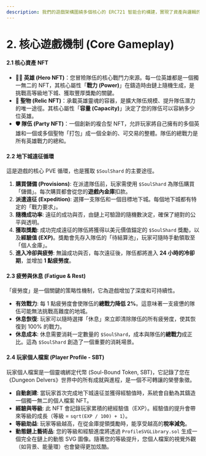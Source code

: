 ```yaml
---
description: 我們的遊戲架構圍繞多個核心的 ERC721 智能合約構建，實現了資產與邏輯的高度模組化。
---
```


# 2. 核心遊戲機制 (Core Gameplay)

#### **2.1 核心資產 NFT**

* **👨‍🚀 英雄 (Hero NFT)**：您冒險隊伍的核心戰鬥力來源。每一位英雄都是一個獨一無二的 NFT，其核心屬性「**戰力 (Power)**」在鑄造時由鏈上隨機生成，是挑戰高等級地下城、獲取豐厚獎勵的關鍵。
* **🏺 聖物 (Relic NFT)**：承載英雄靈魂的容器，是擴大隊伍規模、提升隊伍潛力的唯一途徑。其核心屬性「**容量 (Capacity)**」決定了您的隊伍可以容納多少位英雄。
* **🛡️ 隊伍 (Party NFT)**：一個創新的複合型 NFT，允許玩家將自己擁有的多個英雄和一個或多個聖物「打包」成一個全新的、可交易的整體。隊伍的總戰力是所有英雄戰力的總和。

#### **2.2 地下城遠征循環**

這是遊戲的核心 PVE 循環，也是獲取 `$SoulShard` 的主要途徑。

1. **購買儲備 (Provisions)**: 在派遣隊伍前，玩家需使用 `$SoulShard` 為隊伍購買「儲備」。每次購買都會從您的**遊戲內金庫**扣款。
2. **派遣遠征 (Expedition)**: 選擇一支隊伍和一個目標地下城。每個地下城都有特定的「戰力要求」。
3. **隨機成功率**: 遠征的成功與否，由鏈上可驗證的隨機數決定，確保了絕對的公平與透明。
4. **獲取獎勵**: 成功完成遠征的隊伍將獲得以美元價值錨定的 `$SoulShard` 獎勵，以及**經驗值 (EXP)**。獎勵會先存入隊伍的「待結算池」，玩家可隨時手動領取至「個人金庫」。
5. **進入冷卻與疲勞**: 無論成功與否，每次遠征後，隊伍都將進入 **24 小時的冷卻期**，並增加 **1 點疲勞度**。

#### **2.3 疲勞與休息 (Fatigue & Rest)**

「疲勞度」是一個關鍵的策略性機制，它為遊戲增加了深度和可持續性。

* **有效戰力**: 每 1 點疲勞度會使隊伍的**總戰力降低 2%**。這意味著一支疲憊的隊伍可能無法挑戰高難度的地城。
* **休息恢復**: 玩家可以隨時選擇「休息」來立即清除隊伍的所有疲勞度，使其恢復到 100% 的戰力。
* **休息成本**: 休息需要消耗一定數量的 `$SoulShard`，成本與隊伍的**總戰力**成正比。這為 `$SoulShard` 創造了一個重要的消耗場景。

#### **2.4 玩家個人檔案 (Player Profile - SBT)**

玩家個人檔案是一個靈魂綁定代幣 (Soul-Bound Token, SBT)，它記錄了您在《Dungeon Delvers》世界中的所有成就與進程，是一個不可轉讓的榮譽象徵。

* **自動創建**: 當玩家首次完成地下城遠征並獲得經驗值時，系統會自動為其鑄造一個獨一無二的個人檔案 NFT。
* **經驗與等級**: 此 NFT 會記錄玩家累積的總經驗值（EXP）。經驗值的提升會帶來等級的成長（等級 = `sqrt(EXP / 100) + 1`）。
* **等級助益**: 玩家等級越高，在從金庫提領獎勵時，能享受越高的**稅率減免**。
* **動態鏈上藝術品**: 您的等級和經驗進度將透過 `ProfileSVGLibrary.sol` 生成一個完全在鏈上的動態 SVG 圖像。隨著您的等級提升，您個人檔案的視覺外觀（如背景、能量環）也會變得更加炫酷。
